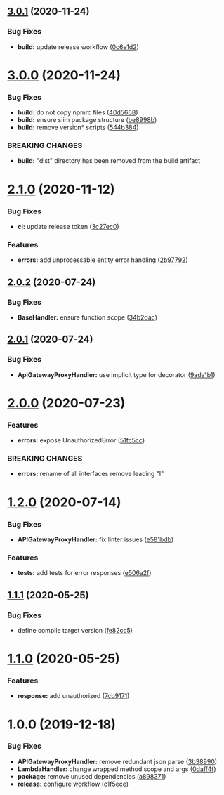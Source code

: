 ## [3.0.1](https://github.com/enter-at/node-aws-lambda-handlers/compare/v3.0.0...v3.0.1) (2020-11-24)


### Bug Fixes

* **build:** update release workflow ([0c6e1d2](https://github.com/enter-at/node-aws-lambda-handlers/commit/0c6e1d2ac53800391af278839db8241e13c33f83))

# [3.0.0](https://github.com/enter-at/node-aws-lambda-handlers/compare/v2.1.0...v3.0.0) (2020-11-24)


### Bug Fixes

* **build:** do not copy npmrc files ([40d5668](https://github.com/enter-at/node-aws-lambda-handlers/commit/40d566818104060d13cf029044b6294c4d34bd80))
* **build:** ensure slim package structure ([be8998b](https://github.com/enter-at/node-aws-lambda-handlers/commit/be8998b160433c52dfa7d877cba60e2f1ed6e698))
* **build:** remove version* scripts ([544b384](https://github.com/enter-at/node-aws-lambda-handlers/commit/544b384b899a30c6650091bd31c3f49909fa1afd))


### BREAKING CHANGES

* **build:** "dist" directory has been removed from the build artifact

# [2.1.0](https://github.com/enter-at/node-aws-lambda-handlers/compare/v2.0.2...v2.1.0) (2020-11-12)


### Bug Fixes

* **ci:** update release token ([3c27ec0](https://github.com/enter-at/node-aws-lambda-handlers/commit/3c27ec0e45ac84ffca9ce93264b373577c10a54c))


### Features

* **errors:** add unprocessable entity error handling ([2b97792](https://github.com/enter-at/node-aws-lambda-handlers/commit/2b97792ba18667214d910452c513472eb91681ed))

## [2.0.2](https://github.com/enter-at/node-aws-lambda-handlers/compare/v2.0.1...v2.0.2) (2020-07-24)


### Bug Fixes

* **BaseHandler:** ensure function scope ([34b2dac](https://github.com/enter-at/node-aws-lambda-handlers/commit/34b2dacac1961cdaa56c3db2c027883cf49d8474))

## [2.0.1](https://github.com/enter-at/node-aws-lambda-handlers/compare/v2.0.0...v2.0.1) (2020-07-24)


### Bug Fixes

* **ApiGatewayProxyHandler:** use implicit type for decorator ([9ada1b1](https://github.com/enter-at/node-aws-lambda-handlers/commit/9ada1b1c1e07b0dc9e8359d3486289f0af96e6c0))

# [2.0.0](https://github.com/enter-at/node-aws-lambda-handlers/compare/v1.2.0...v2.0.0) (2020-07-23)


### Features

* **errors:** expose UnauthorizedError ([51fc5cc](https://github.com/enter-at/node-aws-lambda-handlers/commit/51fc5cc2b68ee3831b0b8d1a0310521e46283ac5))


### BREAKING CHANGES

* **errors:** rename of all interfaces remove leading "I"

# [1.2.0](https://github.com/enter-at/node-aws-lambda-handlers/compare/v1.1.1...v1.2.0) (2020-07-14)


### Bug Fixes

* **APIGatewayProxyHandler:** fix linter issues ([e581bdb](https://github.com/enter-at/node-aws-lambda-handlers/commit/e581bdbec70d4d48e5c67b6240d79d2017192fb9))


### Features

* **tests:** add tests for error responses ([e506a2f](https://github.com/enter-at/node-aws-lambda-handlers/commit/e506a2ffd712cacb2e3c6c2cd8674a7815909702))

## [1.1.1](https://github.com/enter-at/aws-node/compare/v1.1.0...v1.1.1) (2020-05-25)


### Bug Fixes

* define compile target version ([fe82cc5](https://github.com/enter-at/aws-node/commit/fe82cc52cb72744b4fc815e4a3b6163a7880b421))

# [1.1.0](https://github.com/enter-at/aws-node/compare/v1.0.0...v1.1.0) (2020-05-25)


### Features

* **response:** add unauthorized ([7cb9171](https://github.com/enter-at/aws-node/commit/7cb91716dbb514142b407d999141695a61b9ceae))

# 1.0.0 (2019-12-18)


### Bug Fixes

* **APIGatewayProxyHandler:** remove redundant json parse ([3b38990](https://github.com/enter-at/aws-node/commit/3b38990a95108dd6b09c0f8dfb80580a1b7e7d7e))
* **LambdaHandler:** change wrapped method scope and args ([0daff4f](https://github.com/enter-at/aws-node/commit/0daff4f27ba9c061539803b06cacb0a3013c1258))
* **package:** remove unused dependencies ([a898371](https://github.com/enter-at/aws-node/commit/a8983714d7e50eb53956afb97332c8f59419eee8))
* **release:** configure workflow ([c1f5ece](https://github.com/enter-at/aws-node/commit/c1f5eceb932947a31e7b239154f60b2929589b6c))
